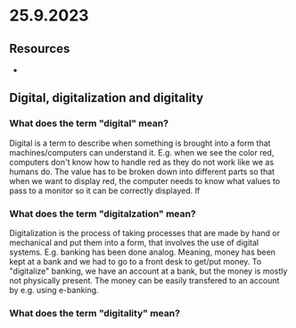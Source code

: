 # 25.9.2023

## Resources

- 

## Digital, digitalization and digitality

### What does the term "digital" mean?

Digital is a term to describe when something is brought into a form that machines/computers can understand it. E.g. when we see the color red, computers don't know how to handle red as they do not work like we as humans do. The value has to be broken down into different parts so that when we want to display red, the computer needs to know what values to pass to a monitor so it can be correctly displayed.
If 

### What does the term "digitalzation" mean?

Digitalization is the process of taking processes that are made by hand or mechanical and put them into a form, that involves the use of digital systems. E.g. banking has been done analog. Meaning, money has been kept at a bank and we had to go to a front desk to get/put money. To "digitalize" banking, we have an account at a bank, but the money is mostly not physically present. The money can be easily transfered to an account by e.g. using e-banking. 

### What does the term "digitality" mean?

